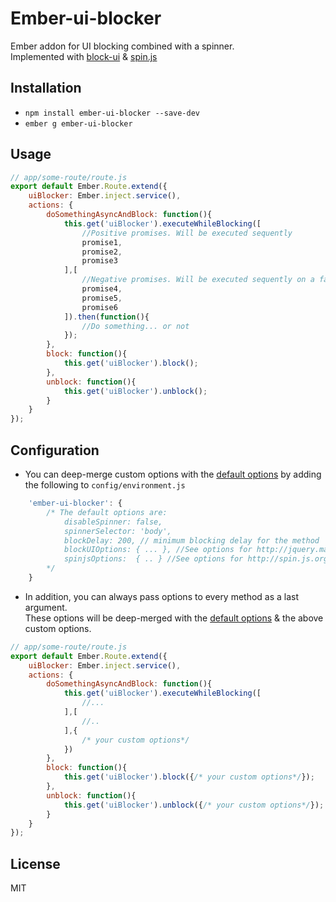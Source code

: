 # Ember-ui-blocker

Ember addon for UI blocking combined with a spinner.  
Implemented with [block-ui](http://jquery.malsup.com/block/) & [spin.js](http://spin.js.org/)



## Installation

* `npm install ember-ui-blocker --save-dev`
* `ember g ember-ui-blocker`

## Usage
```javascript
// app/some-route/route.js
export default Ember.Route.extend({
	uiBlocker: Ember.inject.service(),
	actions: {
		doSomethingAsyncAndBlock: function(){
			this.get('uiBlocker').executeWhileBlocking([
				//Positive promises. Will be executed sequently
				promise1,
				promise2,
				promise3
			],[
				//Negative promises. Will be executed sequently on a fail
				promise4,
				promise5,
				promise6
			]).then(function(){
				//Do something... or not
			});
		},
		block: function(){
			this.get('uiBlocker').block();
		},
		unblock: function(){
			this.get('uiBlocker').unblock();
		}
	}
});
```

## Configuration
* You can deep-merge custom options with the [default options](https://github.com/DudaDev/ember-ui-blocker/blob/master/addon/defaults/options.js) by adding the following to `config/environment.js`
```javascript
	'ember-ui-blocker': {
		/* The default options are:
			disableSpinner: false,
			spinnerSelector: 'body',
			blockDelay: 200, // minimum blocking delay for the method 'executeWhileBlocking'
			blockUIOptions: { ... }, //See options for http://jquery.malsup.com/block/
			spinjsOptions:  { .. } //See options for http://spin.js.org/
		*/
    }
```
* In addition, you can always pass options to every method as a last argument.  
These options will be deep-merged with the [default options](https://github.com/DudaDev/ember-ui-blocker/blob/master/addon/defaults/options.js) & the above custom options.
```javascript
// app/some-route/route.js
export default Ember.Route.extend({
	uiBlocker: Ember.inject.service(),
	actions: {
		doSomethingAsyncAndBlock: function(){
			this.get('uiBlocker').executeWhileBlocking([
				//...
			],[
				//..
			],{
				/* your custom options*/
			})
		},
		block: function(){
			this.get('uiBlocker').block({/* your custom options*/});
		},
		unblock: function(){
			this.get('uiBlocker').unblock({/* your custom options*/});
		}
	}
});
```
## License
MIT
